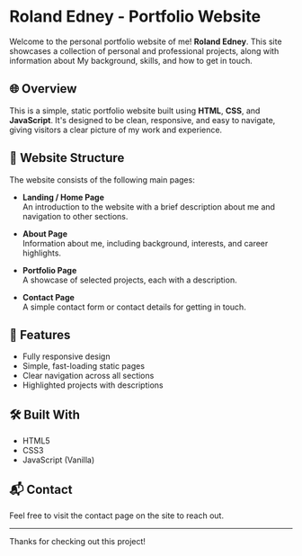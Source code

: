 # Roland Edney - Portfolio Website

Welcome to the personal portfolio website of me! **Roland Edney**. This site showcases a collection of personal and professional projects, along with information about My background, skills, and how to get in touch.

## 🌐 Overview

This is a simple, static portfolio website built using **HTML**, **CSS**, and **JavaScript**. It's designed to be clean, responsive, and easy to navigate, giving visitors a clear picture of my work and experience.

## 📁 Website Structure

The website consists of the following main pages:

- **Landing / Home Page**  
  An introduction to the website with a brief description about me and navigation to other sections.

- **About Page**  
  Information about me, including background, interests, and career highlights.

- **Portfolio Page**  
  A showcase of selected projects, each with a description.

- **Contact Page**  
  A simple contact form or contact details for getting in touch.

## 🚀 Features

- Fully responsive design
- Simple, fast-loading static pages
- Clear navigation across all sections
- Highlighted projects with descriptions

## 🛠 Built With

- HTML5  
- CSS3  
- JavaScript (Vanilla)

## 📬 Contact

Feel free to visit the contact page on the site to reach out.

---

Thanks for checking out this project!
